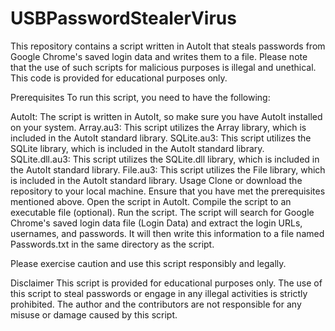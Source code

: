 # USBPasswordStealerVirus

This repository contains a script written in AutoIt that steals passwords from Google Chrome's saved login data and writes them to a file. Please note that the use of such scripts for malicious purposes is illegal and unethical. This code is provided for educational purposes only.

Prerequisites
To run this script, you need to have the following:

AutoIt: The script is written in AutoIt, so make sure you have AutoIt installed on your system.
Array.au3: This script utilizes the Array library, which is included in the AutoIt standard library.
SQLite.au3: This script utilizes the SQLite library, which is included in the AutoIt standard library.
SQLite.dll.au3: This script utilizes the SQLite.dll library, which is included in the AutoIt standard library.
File.au3: This script utilizes the File library, which is included in the AutoIt standard library.
Usage
Clone or download the repository to your local machine.
Ensure that you have met the prerequisites mentioned above.
Open the script in AutoIt.
Compile the script to an executable file (optional).
Run the script.
The script will search for Google Chrome's saved login data file (Login Data) and extract the login URLs, usernames, and passwords. It will then write this information to a file named Passwords.txt in the same directory as the script.

Please exercise caution and use this script responsibly and legally.

Disclaimer
This script is provided for educational purposes only. The use of this script to steal passwords or engage in any illegal activities is strictly prohibited. The author and the contributors are not responsible for any misuse or damage caused by this script.
